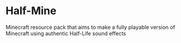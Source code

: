 # Half-Mine
 Minecraft resource pack that aims to make a fully playable version of Minecraft using authentic Half-Life sound effects
